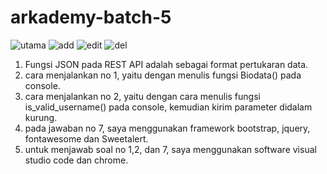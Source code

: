 # arkademy-batch-5
![utama](https://user-images.githubusercontent.com/52735196/61994631-39f69880-b0a7-11e9-9ed5-07e736519563.png)
![add](https://user-images.githubusercontent.com/52735196/61994644-61e5fc00-b0a7-11e9-8620-aa571a45b82b.png)
![edit](https://user-images.githubusercontent.com/52735196/61994653-8510ab80-b0a7-11e9-931f-9f0041f5d0c1.png)
![del](https://user-images.githubusercontent.com/52735196/61994666-b2f5f000-b0a7-11e9-8957-3b835d1096c2.png)


1. Fungsi JSON pada REST API adalah sebagai format pertukaran data.
2. cara menjalankan no 1, yaitu dengan menulis fungsi Biodata() pada console.
3. cara menjalankan no 2, yaitu dengan cara menulis fungsi is_valid_username() pada console, kemudian kirim parameter didalam kurung.
4. pada jawaban no 7, saya menggunakan framework bootstrap, jquery, fontawesome dan Sweetalert.
5. untuk menjawab soal no 1,2, dan 7, saya menggunakan software visual studio code dan chrome.



